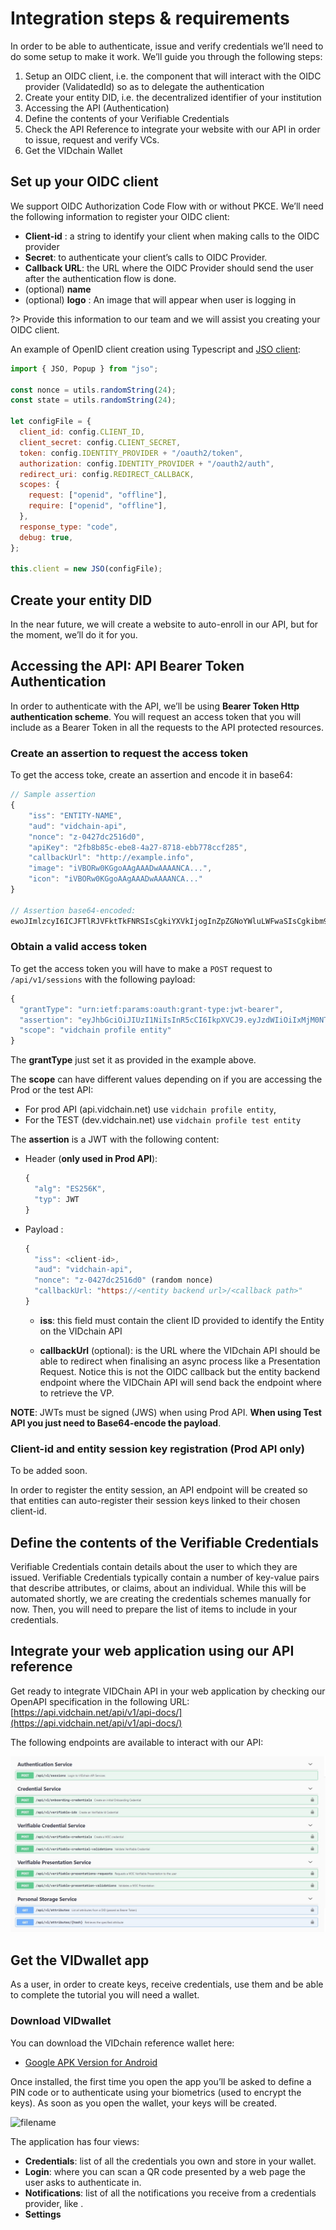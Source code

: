 # Integration steps & requirements

In order to be able to authenticate, issue and verify credentials we’ll need to do some setup to make it work. We’ll guide you through the following steps:

1. Setup an OIDC client, i.e. the component that will interact with the OIDC provider (ValidatedId) so as to delegate the authentication
2. Create your entity DID, i.e. the decentralized identifier of your institution
3. Accessing the API (Authentication)
4. Define the contents of your Verifiable Credentials
5. Check the API Reference to integrate your website with our API in order to issue, request and verify VCs.
6. Get the VIDchain Wallet


## Set up your OIDC client 

We support OIDC Authorization Code Flow with or without PKCE. We’ll need the following information to register your OIDC client:

*   **Client-id** : a string to identify your client when making calls to the OIDC provider
*   **Secret**: to authenticate your client’s calls to OIDC Provider.
*   **Callback URL**: the URL where the OIDC Provider should send the user after the authentication flow is done.
*   (optional) **name**
*   (optional) **logo** : An image that will appear when user is logging in 

?> Provide this information to our team and we will assist you creating your OIDC client.

An example of OpenID client creation using Typescript and [JSO client](https://www.npmjs.com/package/jso):


``` javascript
import { JSO, Popup } from "jso";

const nonce = utils.randomString(24);
const state = utils.randomString(24);

let configFile = {
  client_id: config.CLIENT_ID,
  client_secret: config.CLIENT_SECRET,
  token: config.IDENTITY_PROVIDER + "/oauth2/token",
  authorization: config.IDENTITY_PROVIDER + "/oauth2/auth",
  redirect_uri: config.REDIRECT_CALLBACK,
  scopes: {
    request: ["openid", "offline"],
    require: ["openid", "offline"],
  },
  response_type: "code",
  debug: true,
};

this.client = new JSO(configFile);
```



## Create your entity DID

In the near future, we will create a website to auto-enroll in our API, but for the moment, we’ll do it for you. 


## Accessing the API: API Bearer Token Authentication

In order to authenticate with the API, we’ll be using **Bearer Token Http authentication scheme**. You will request an access token that you will include as a Bearer Token in all the requests to the API protected resources.

### Create an assertion to request the access token
To get the access toke, create an assertion and encode it in base64:

``` javascript
// Sample assertion 
{
	"iss": "ENTITY-NAME",
	"aud": "vidchain-api",
	"nonce": "z-0427dc2516d0",
	"apiKey": "2fb8b85c-ebe8-4a27-8718-ebb778ccf285",
    "callbackUrl": "http://example.info",
    "image": "iVBORw0KGgoAAgAAADwAAAANCA...",
    "icon": "iVBORw0KGgoAAgAAADwAAAANCA..."
}

// Assertion base64-encoded:
ewoJImlzcyI6ICJFTlRJVFktTkFNRSIsCgkiYXVkIjogInZpZGNoYWluLWFwaSIsCgkibm9uY2UiOiAiei0wNDI3ZGMyNTE2ZDAiLAoJImFwaUtleSI6ICIyZmI4Yjg1Yy1lYmU4LTRhMjctODcxOC1lYmI3NzhjY2YyODUiLAogICAgImNhbGxiYWNrVXJsIjogImh0dHA6Ly9leGFtcGxlLmluZm8iLAogICAgImltYWdlIjogImlWQk9SdzBLR2dvQUFnQUFBRHdBQUFBTkNBLi4uIiwKICAgICJpY29uIjogImlWQk9SdzBLR2dvQUFnQUFBRHdBQUFBTkNBLi4uIgp9
```

### Obtain a valid access token
To get the access token you will have to make a `POST` request to `/api/v1/sessions` with the following payload:

``` javascript
{
  "grantType": "urn:ietf:params:oauth:grant-type:jwt-bearer",
  "assertion": "eyJhbGciOiJIUzI1NiIsInR5cCI6IkpXVCJ9.eyJzdWIiOiIxMjM0NTY3ODkwIiwibmFtZSI6IkpvaG4gRG9lIiwiaWF0IjoxNTE2MjM5MDIyfQ.SflKxwRJSMeKKF2QT4fwpMeJf36POk6yJV_adQssw5c",
  "scope": "vidchain profile entity"
}
```

The **grantType** just set it as provided in the example above.

The **scope** can have different values depending on if you are accessing the Prod or the test API:



*   For prod API (api.vidchain.net) use `vidchain profile entity`,
*   For the TEST (dev.vidchain.net) use `vidchain profile test entity`


The **assertion** is a JWT with the following content:

* Header (**only used in Prod API**):
  ``` javascript
  {
    "alg": "ES256K",
    "typ": JWT
  }
  ```

* Payload :
  ``` javascript
  {
    "iss": <client-id>,
    "aud": "vidchain-api",
    "nonce": "z-0427dc2516d0" (random nonce)
    "callbackUrl: "https://<entity backend url>/<callback path>"
  }
  ```

  * **iss**: this field must contain the client ID provided to identify the Entity on the VIDchain API

  * **callbackUrl** (optional): is the URL where the VIDchain API should be able to redirect when finalising an async process like a Presentation Request. Notice this is not the OIDC callback but the entity backend endpoint where the VIDChain API will send back the endpoint where to retrieve the VP.


**NOTE**: JWTs must be signed (JWS) when using Prod API. **When using Test API you just need to Base64-encode the payload**.


### Client-id and entity session key registration (Prod API only)

To be added soon.

In order to register the entity session, an API endpoint will be created so that entities can auto-register their session keys linked to their chosen client-id.


## Define the contents of the Verifiable Credentials

Verifiable Credentials contain details about the user to which they are issued. Verifiable Credentials typically contain a number of key-value pairs that describe attributes, or claims, about an individual. While this will be automated shortly, we are creating the credentials schemes manually for now. Then, you will need to prepare the list of items to include in your credentials.


## Integrate your web application using our API reference

Get ready to integrate VIDChain API in your web application by checking our OpenAPI specification in the following URL: [https://api.vidchain.net/api/v1/api-docs/](https://api.vidchain.net/api/v1/api-docs/)

The following endpoints are available to interact with our API:

![openapi-services](_media/openapi-services.jpg)


## Get the VIDwallet app

As a user, in order to create keys, receive credentials, use them and be able to complete the tutorial you will need a wallet.

### Download VIDwallet

You can download the VIDchain reference wallet here: 

- [Google APK Version for Android](https://drive.google.com/file/d/1En7_nhd0ANb3ZZe3DVaMPnmqlRfK8zYC/view?usp=sharing)


Once installed, the first time you open the app you’ll be asked to define a PIN code or to authenticate using your biometrics (used to encrypt the keys). As soon as you open the wallet, your keys will be created.


![filename](images/image2.png "image_tooltip")

The application has four views:

*   **Credentials**: list of all the credentials you own and store in your wallet.
*   **Login**: where you can scan a QR code presented by  a web page the user asks to authenticate in. 
*   **Notifications**: list of all the notifications you receive from a credentials provider, like .
*   **Settings**



